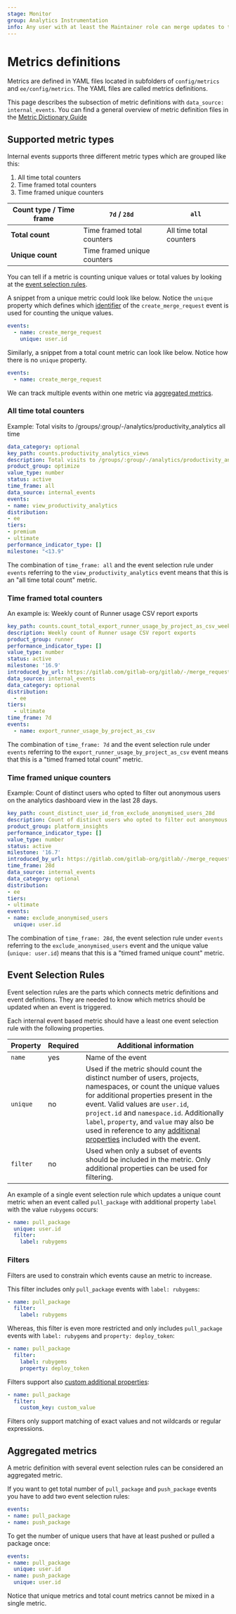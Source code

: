 ```yaml
---
stage: Monitor
group: Analytics Instrumentation
info: Any user with at least the Maintainer role can merge updates to this content. For details, see https://docs.gitlab.com/ee/development/development_processes.html#development-guidelines-review.
---
```


# Metrics definitions

Metrics are defined in YAML files located in subfolders of `config/metrics` and `ee/config/metrics`.
The YAML files are called metrics definitions.

This page describes the subsection of metric definitions with `data_source: internal_events`.
You can find a general overview of metric definition files in the [Metric Dictionary Guide](../metrics/metrics_dictionary.md)

## Supported metric types

Internal events supports three different metric types which are grouped like this:

1. All time total counters
1. Time framed total counters
1. Time framed unique counters

| Count type / Time frame | `7d` / `28d`                | `all`                   |
|-------------------------|-----------------------------|-------------------------|
| **Total count**         | Time framed total counters  | All time total counters |
| **Unique count**        | Time framed unique counters |                         |

You can tell if a metric is counting unique values or total values by looking at the [event selection rules](#event-selection-rules).

A snippet from a unique metric could look like below. Notice the `unique` property which defines which [identifier](event_definition_guide.md#event-definition-and-validation) of the `create_merge_request` event is used for counting the unique values.

```yaml
events:
  - name: create_merge_request
    unique: user.id
```

Similarly, a snippet from a total count metric can look like below. Notice how there is no `unique` property.

```yaml
events:
  - name: create_merge_request
```

We can track multiple events within one metric via [aggregated metrics](#aggregated-metrics).

### All time total counters

Example: Total visits to /groups/:group/-/analytics/productivity_analytics all time

```yaml
data_category: optional
key_path: counts.productivity_analytics_views
description: Total visits to /groups/:group/-/analytics/productivity_analytics all time
product_group: optimize
value_type: number
status: active
time_frame: all
data_source: internal_events
events:
- name: view_productivity_analytics
distribution:
- ee
tiers:
- premium
- ultimate
performance_indicator_type: []
milestone: "<13.9"
```

The combination of `time_frame: all` and the event selection rule under `events` referring to the
`view_productivity_analytics` event means that this is an "all time total count" metric.

### Time framed total counters

An example is: Weekly count of Runner usage CSV report exports

```yaml
key_path: counts.count_total_export_runner_usage_by_project_as_csv_weekly
description: Weekly count of Runner usage CSV report exports
product_group: runner
performance_indicator_type: []
value_type: number
status: active
milestone: '16.9'
introduced_by_url: https://gitlab.com/gitlab-org/gitlab/-/merge_requests/142328
data_source: internal_events
data_category: optional
distribution:
  - ee
tiers:
  - ultimate
time_frame: 7d
events:
  - name: export_runner_usage_by_project_as_csv
```

The combination of `time_frame: 7d` and the event selection rule under `events` referring to the
`export_runner_usage_by_project_as_csv` event means that this is a "timed framed total count" metric.

### Time framed unique counters

Example: Count of distinct users who opted to filter out anonymous users on the analytics dashboard view in the last 28 days.

```yaml
key_path: count_distinct_user_id_from_exclude_anonymised_users_28d
description: Count of distinct users who opted to filter out anonymous users on the analytics dashboard view in the last 28 days.
product_group: platform_insights
performance_indicator_type: []
value_type: number
status: active
milestone: '16.7'
introduced_by_url: https://gitlab.com/gitlab-org/gitlab/-/merge_requests/138150
time_frame: 28d
data_source: internal_events
data_category: optional
distribution:
- ee
tiers:
- ultimate
events:
- name: exclude_anonymised_users
  unique: user.id
```

The combination of `time_frame: 28d`, the event selection rule under `events` referring to the
`exclude_anonymised_users` event and the unique value (`unique: user.id`) means that this is a "timed framed unique count" metric.

## Event Selection Rules

Event selection rules are the parts which connects metric definitions and event definitions.
They are needed to know which metrics should be updated when an event is triggered.

Each internal event based metric should have a least one event selection rule with the following properties.

| Property           | Required | Additional information                                                                                                                                        |
|--------------------|----------|---------------------------------------------------------------------------------------------------------------------------------------------------------------|
| `name`             | yes      | Name of the event                                                                                                                                             |
| `unique`           | no       | Used if the metric should count the distinct number of users, projects, namespaces, or count the unique values for additional properties present in the event. Valid values are `user.id`, `project.id` and `namespace.id`. Additionally `label`, `property`, and `value` may also be used in reference to any [additional properties](quick_start.md#additional-properties) included with the event. |
| `filter`           | no       | Used when only a subset of events should be included in the metric. Only additional properties can be used for filtering.                                     |

An example of a single event selection rule which updates a unique count metric when an event called `pull_package` with additional property `label` with the value `rubygems` occurs:

```yaml
- name: pull_package
  unique: user.id
  filter:
    label: rubygems
```

### Filters

Filters are used to constrain which events cause an metric to increase.

This filter includes only `pull_package` events with `label: rubygems`:

```yaml
- name: pull_package
  filter:
    label: rubygems
```

Whereas, this filter is even more restricted and only includes `pull_package` events with `label: rubygems` and `property: deploy_token`:

```yaml
- name: pull_package
  filter:
    label: rubygems
    property: deploy_token
```

Filters support also [custom additional properties](quick_start.md#additional-properties):

```yaml
- name: pull_package
  filter:
    custom_key: custom_value
```

Filters only support matching of exact values and not wildcards or regular expressions.

## Aggregated metrics

A metric definition with several event selection rules can be considered an aggregated metric.

If you want to get total number of `pull_package` and `push_package` events you have to add two event selection rules:

```yaml
events:
- name: pull_package
- name: push_package
```

To get the number of unique users that have at least pushed or pulled a package once:

```yaml
events:
- name: pull_package
  unique: user.id
- name: push_package
  unique: user.id
```

Notice that unique metrics and total count metrics cannot be mixed in a single metric.
